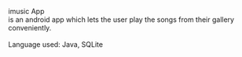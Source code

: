 imusic App 
<br>is an android app which lets the user play the songs from their gallery conveniently.</br>
<br>Language used: Java, SQLite</br>
